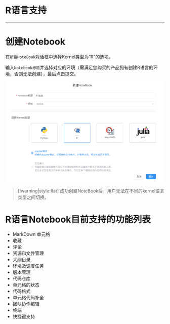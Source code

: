 # R语言支持
---

# 创建Notebook

在`新建NoteBook`对话框中选择Kernel类型为“R”的选项。

输入`Notebook标题`并选择对应的环境（需满足您购买的产品拥有创建R语言的环境，否则无法创建），最后点击提交。

![图 3](../images/r%20kern.png)  


> [!warning|style:flat]
> 成功创建NoteBook后，用户无法在不同的kernel语言类型之间切换。


# R语言Notebook目前支持的功能列表

- MarkDown 单元格
- 收藏
- 评论
- 资源和文件管理
- 大纲目录
- 环境及调度任务
- 版本管理
- 代码仓库
- 单元格的状态
- 代码格式
- 单元格代码补全
- 团队协作编辑
- 终端
- 快捷键支持